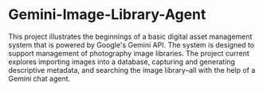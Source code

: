 # Gemini-Image-Library-Agent

This project illustrates the beginnings of a basic digital asset management system that is powered by Google's Gemini API. The system is designed to support management of photography image libraries. The project current explores importing images into a database, capturing and generating descriptive metadata, and searching the image library–all with the help of a Gemini chat agent.
